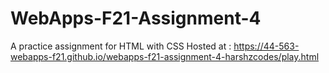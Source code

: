 # WebApps-F21-Assignment-4
A practice assignment for HTML with CSS
Hosted at : https://44-563-webapps-f21.github.io/webapps-f21-assignment-4-harshzcodes/play.html